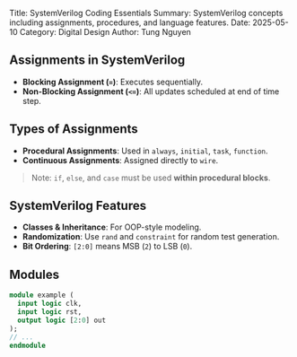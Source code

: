 Title: SystemVerilog Coding Essentials
Summary: SystemVerilog concepts including assignments, procedures, and language features.
Date: 2025-05-10
Category: Digital Design
Author: Tung Nguyen
<!-- PELICAN_END_SUMMARY -->

## Assignments in SystemVerilog

- **Blocking Assignment (`=`)**: Executes sequentially.
- **Non-Blocking Assignment (`<=`)**: All updates scheduled at end of time step.

## Types of Assignments

- **Procedural Assignments**: Used in `always`, `initial`, `task`, `function`.
- **Continuous Assignments**: Assigned directly to `wire`.

> Note: `if`, `else`, and `case` must be used **within procedural blocks**.

## SystemVerilog Features

- **Classes & Inheritance**: For OOP-style modeling.
- **Randomization**: Use `rand` and `constraint` for random test generation.
- **Bit Ordering**: `[2:0]` means MSB (`2`) to LSB (`0`).

## Modules
```systemverilog
module example (
  input logic clk,
  input logic rst,
  output logic [2:0] out
);
// ...
endmodule
